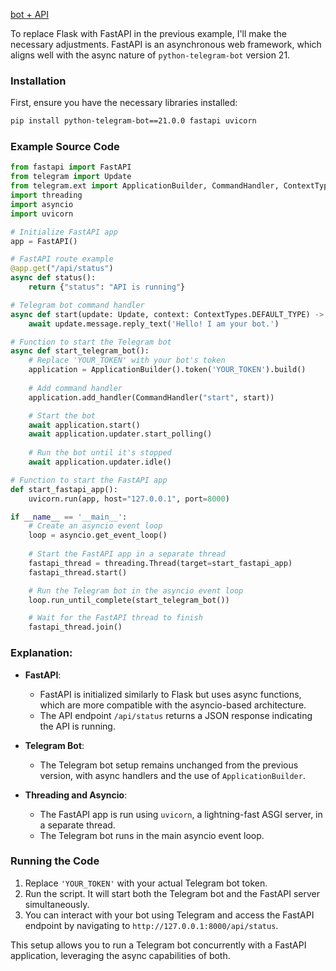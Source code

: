 

[bot + API](https://chatgpt.com/share/b4b04a0c-4a3e-4e91-8872-aa615e0acc00)

To replace Flask with FastAPI in the previous example, I'll make the necessary adjustments. FastAPI is an asynchronous web framework, which aligns well with the async nature of `python-telegram-bot` version 21.

### Installation

First, ensure you have the necessary libraries installed:

```bash
pip install python-telegram-bot==21.0.0 fastapi uvicorn
```

### Example Source Code

```python
from fastapi import FastAPI
from telegram import Update
from telegram.ext import ApplicationBuilder, CommandHandler, ContextTypes
import threading
import asyncio
import uvicorn

# Initialize FastAPI app
app = FastAPI()

# FastAPI route example
@app.get("/api/status")
async def status():
    return {"status": "API is running"}

# Telegram bot command handler
async def start(update: Update, context: ContextTypes.DEFAULT_TYPE) -> None:
    await update.message.reply_text('Hello! I am your bot.')

# Function to start the Telegram bot
async def start_telegram_bot():
    # Replace 'YOUR_TOKEN' with your bot's token
    application = ApplicationBuilder().token('YOUR_TOKEN').build()
  
    # Add command handler
    application.add_handler(CommandHandler("start", start))

    # Start the bot
    await application.start()
    await application.updater.start_polling()
  
    # Run the bot until it's stopped
    await application.updater.idle()

# Function to start the FastAPI app
def start_fastapi_app():
    uvicorn.run(app, host="127.0.0.1", port=8000)

if __name__ == '__main__':
    # Create an asyncio event loop
    loop = asyncio.get_event_loop()
  
    # Start the FastAPI app in a separate thread
    fastapi_thread = threading.Thread(target=start_fastapi_app)
    fastapi_thread.start()

    # Run the Telegram bot in the asyncio event loop
    loop.run_until_complete(start_telegram_bot())

    # Wait for the FastAPI thread to finish
    fastapi_thread.join()
```

### Explanation:

- **FastAPI**:

  - FastAPI is initialized similarly to Flask but uses async functions, which are more compatible with the asyncio-based architecture.
  - The API endpoint `/api/status` returns a JSON response indicating the API is running.
- **Telegram Bot**:

  - The Telegram bot setup remains unchanged from the previous version, with async handlers and the use of `ApplicationBuilder`.
- **Threading and Asyncio**:

  - The FastAPI app is run using `uvicorn`, a lightning-fast ASGI server, in a separate thread.
  - The Telegram bot runs in the main asyncio event loop.

### Running the Code

1. Replace `'YOUR_TOKEN'` with your actual Telegram bot token.
2. Run the script. It will start both the Telegram bot and the FastAPI server simultaneously.
3. You can interact with your bot using Telegram and access the FastAPI endpoint by navigating to `http://127.0.0.1:8000/api/status`.

This setup allows you to run a Telegram bot concurrently with a FastAPI application, leveraging the async capabilities of both.
